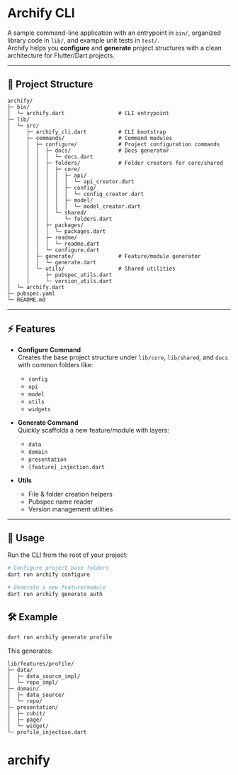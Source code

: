 # Archify CLI

A sample command-line application with an entrypoint in `bin/`, organized library code in `lib/`, and example unit tests in `test/`.  
Archify helps you **configure** and **generate** project structures with a clean architecture for Flutter/Dart projects.

---

## 📂 Project Structure

```
archify/
├─ bin/
│  └─ archify.dart                 # CLI entrypoint
├─ lib/
│  └─ src/
│     ├─ archify_cli.dart          # CLI bootstrap
│     ├─ commands/                 # Command modules
│     │  ├─ configure/             # Project configuration commands
│     │  │  ├─ docs/               # Docs generator
│     │  │  │  └─ docs.dart
│     │  │  ├─ folders/            # Folder creators for core/shared
│     │  │  │  ├─ core/
│     │  │  │  │  ├─ api/
│     │  │  │  │  │  └─ api_creator.dart
│     │  │  │  │  ├─ config/
│     │  │  │  │  │  └─ config_creator.dart
│     │  │  │  │  ├─ model/
│     │  │  │  │  │  └─ model_creator.dart
│     │  │  │  └─ shared/
│     │  │  │     └─ folders.dart
│     │  │  ├─ packages/
│     │  │  │  └─ packages.dart
│     │  │  ├─ readme/
│     │  │  │  └─ readme.dart
│     │  │  └─ configure.dart
│     │  ├─ generate/              # Feature/module generator
│     │  │  └─ generate.dart
│     │  └─ utils/                 # Shared utilities
│     │     ├─ pubspec_utils.dart
│     │     └─ version_utils.dart
│  └─ archify.dart
├─ pubspec.yaml
└─ README.md
```

---

## ⚡️ Features

- **Configure Command**  
  Creates the base project structure under `lib/core`, `lib/shared`, and `docs` with common folders like:
  - `config`
  - `api`
  - `model`
  - `utils`
  - `widgets`

- **Generate Command**  
  Quickly scaffolds a new feature/module with layers:
  - `data`
  - `domain`
  - `presentation`
  - `[feature]_injection.dart`

- **Utils**  
  - File & folder creation helpers  
  - Pubspec name reader  
  - Version management utilities  

---

## 🚀 Usage

Run the CLI from the root of your project:

```bash
# Configure project base folders
dart run archify configure

# Generate a new feature/module
dart run archify generate auth
```

## 🛠️ Example
```bash
dart run archify generate profile
```

This generates:

 ```
 lib/features/profile/
├─ data/
│  ├─ data_source_impl/
│  └─ repo_impl/
├─ domain/
│  ├─ data_source/
│  └─ repo/
├─ presentation/
│  ├─ cubit/
│  ├─ page/
│  └─ widget/
└─ profile_injection.dart
```
# archify
